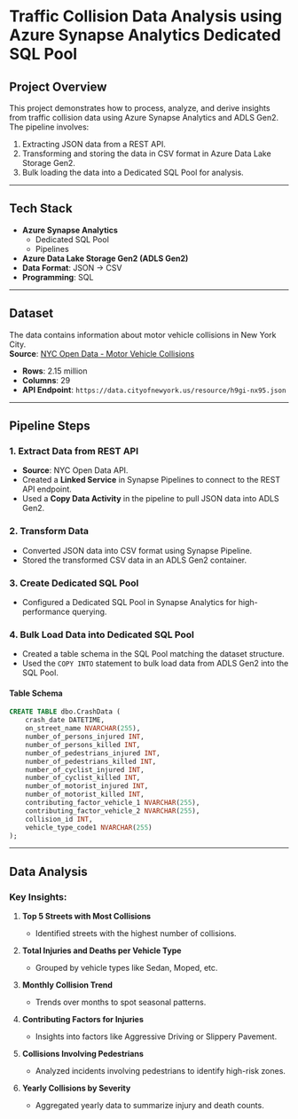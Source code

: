 # Traffic Collision Data Analysis using Azure Synapse Analytics Dedicated SQL Pool

## Project Overview

This project demonstrates how to process, analyze, and derive insights from traffic collision data using Azure Synapse Analytics and ADLS Gen2. The pipeline involves:
1. Extracting JSON data from a REST API.
2. Transforming and storing the data in CSV format in Azure Data Lake Storage Gen2.
3. Bulk loading the data into a Dedicated SQL Pool for analysis.

---

## **Tech Stack**

- **Azure Synapse Analytics**
  - Dedicated SQL Pool
  - Pipelines
- **Azure Data Lake Storage Gen2 (ADLS Gen2)**
- **Data Format**: JSON → CSV
- **Programming**: SQL

---

## **Dataset**

The data contains information about motor vehicle collisions in New York City.  
**Source**: [NYC Open Data - Motor Vehicle Collisions](https://data.cityofnewyork.us/Public-Safety/Motor-Vehicle-Collisions-Crashes/h9gi-nx95)  
- **Rows**: 2.15 million  
- **Columns**: 29  
- **API Endpoint**: `https://data.cityofnewyork.us/resource/h9gi-nx95.json`

---

## **Pipeline Steps**

### **1. Extract Data from REST API**
- **Source**: NYC Open Data API.
- Created a **Linked Service** in Synapse Pipelines to connect to the REST API endpoint.
- Used a **Copy Data Activity** in the pipeline to pull JSON data into ADLS Gen2.

### **2. Transform Data**
- Converted JSON data into CSV format using Synapse Pipeline.
- Stored the transformed CSV data in an ADLS Gen2 container.

### **3. Create Dedicated SQL Pool**
- Configured a Dedicated SQL Pool in Synapse Analytics for high-performance querying.

### **4. Bulk Load Data into Dedicated SQL Pool**
- Created a table schema in the SQL Pool matching the dataset structure.
- Used the `COPY INTO` statement to bulk load data from ADLS Gen2 into the SQL Pool.

#### **Table Schema**
```sql
CREATE TABLE dbo.CrashData (
    crash_date DATETIME,
    on_street_name NVARCHAR(255),
    number_of_persons_injured INT,
    number_of_persons_killed INT,
    number_of_pedestrians_injured INT,
    number_of_pedestrians_killed INT,
    number_of_cyclist_injured INT,
    number_of_cyclist_killed INT,
    number_of_motorist_injured INT,
    number_of_motorist_killed INT,
    contributing_factor_vehicle_1 NVARCHAR(255),
    contributing_factor_vehicle_2 NVARCHAR(255),
    collision_id INT,
    vehicle_type_code1 NVARCHAR(255)
);
```
---

## **Data Analysis**

### **Key Insights:**

1. **Top 5 Streets with Most Collisions**
   - Identified streets with the highest number of collisions.

2. **Total Injuries and Deaths per Vehicle Type**
   - Grouped by vehicle types like Sedan, Moped, etc.

3. **Monthly Collision Trend**
   - Trends over months to spot seasonal patterns.

4. **Contributing Factors for Injuries**
   - Insights into factors like Aggressive Driving or Slippery Pavement.

5. **Collisions Involving Pedestrians**
   - Analyzed incidents involving pedestrians to identify high-risk zones.

6. **Yearly Collisions by Severity**
   - Aggregated yearly data to summarize injury and death counts.
